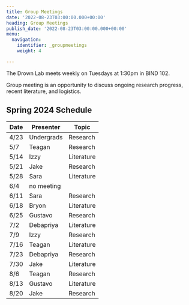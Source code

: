 ```yaml
---
title: Group Meetings
date: '2022-08-23T03:00:00.000+00:00'
heading: Group Meetings
publish_date: '2022-08-23T03:00:00.000+00:00'
menu:
  navigation:
    identifier: _groupmeetings
    weight: 4

---
```


The Drown Lab meets weekly on Tuesdays at 1:30pm in BIND 102.

Group meeting is an opportunity to discuss ongoing research progress, recent literature, and logistics.

## Spring 2024 Schedule

| Date | Presenter | Topic | 
| --------- | ------------ | ------ |
| 4/23 | Undergrads | Research |
| 5/7 | Teagan | Research |
| 5/14 | Izzy | Literature |
| 5/21 | Jake | Research |
| 5/28 | Sara | Literature |
| 6/4 | no meeting |  |
| 6/11 | Sara | Research |
| 6/18 | Bryon | Literature|
| 6/25 | Gustavo | Research |
| 7/2 | Debapriya | Literature|
| 7/9 | Izzy | Research |
| 7/16 | Teagan | Literature|
| 7/23 | Debapriya | Research |
| 7/30 | Jake | Literature|
| 8/6 | Teagan | Research |
| 8/13 | Gustavo | Literature|
| 8/20 | Jake | Research |
